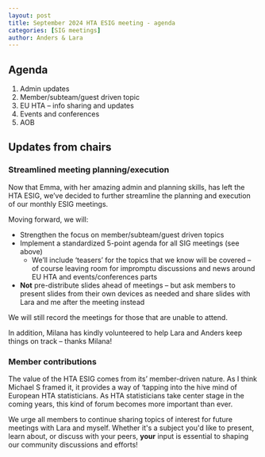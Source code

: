 ```yaml
---
layout: post
title: September 2024 HTA ESIG meeting - agenda 
categories: [SIG meetings]
author: Anders & Lara
---
```


## Agenda 

1. Admin updates
2. Member/subteam/guest driven topic
3. EU HTA – info sharing and updates
4. Events and conferences
5. AOB

## Updates from chairs
### Streamlined meeting planning/execution
Now that Emma, with her amazing admin and planning skills, has left the HTA ESIG, we’ve decided to further streamline the planning and execution of our monthly ESIG meetings. 

Moving forward, we will:

-	Strengthen the focus on member/subteam/guest driven topics
-	Implement a standardized 5-point agenda for all SIG meetings (see above) 
    -	We’ll include ‘teasers’ for the topics that we know will be covered – of course leaving room for impromptu discussions and news around EU HTA and events/conferences parts 
-	**Not** pre-distribute slides ahead of meetings – but ask members to present slides from their own devices as needed and share slides with Lara and me after the meeting instead

We will still record the meetings for those that are unable to attend.

In addition, Milana has kindly volunteered to help Lara and Anders keep things on track – thanks Milana!

### Member contributions
The value of the HTA ESIG comes from its’ member-driven nature. As I think Michael S framed it, it provides a way
 of ‘tapping into the hive mind of European HTA statisticians. As HTA statisticians take center stage in the coming years,
 this kind of forum becomes more important than ever.

We urge all members to continue sharing topics of interest for future meetings with Lara and myself. Whether it's a 
subject you'd like to present, learn about, or discuss with your peers, **your** input is essential to shaping our community discussions and efforts!
